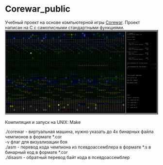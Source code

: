 # Corewar_public
Учебный проект на основе компьютерной игры <a href="https://ru.wikipedia.org/wiki/%D0%91%D0%BE%D0%B9_%D0%B2_%D0%BF%D0%B0%D0%BC%D1%8F%D1%82%D0%B8">Corewar</a>. Проект написан на C с самописными стандартными функциями.
![alt text](img/corewar.png) 

Компиляция и запуск на UNIX:
Make

./corewar - виртуальная машина, нужно указать до 4х бинарных файла чемпионов в формате *.cor <br>
-v флаг для визуализации боя<br>
./asm - перевод кода чемпиона из псевдоассемблера в формате *.s в бинарный код в формате *.cor<br>
./disasm - обратный перевод байт кода в псевдоассемблер

